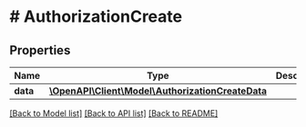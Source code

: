 # # AuthorizationCreate

## Properties

Name | Type | Description | Notes
------------ | ------------- | ------------- | -------------
**data** | [**\OpenAPI\Client\Model\AuthorizationCreateData**](AuthorizationCreateData.md) |  |

[[Back to Model list]](../../README.md#models) [[Back to API list]](../../README.md#endpoints) [[Back to README]](../../README.md)

